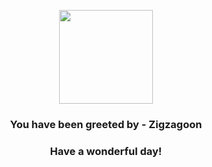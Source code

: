 <p align="center">
    <img src="https://raw.githubusercontent.com/PokeAPI/sprites/master/sprites/pokemon/263.png" width="150" height="150">
</p>
<h3 align="center">You have been greeted by - <b>Zigzagoon</b></h3>
<h3 align="center">Have a wonderful day!</h3>
